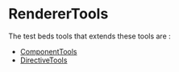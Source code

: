 # RendererTools

The test beds tools that extends these tools are :

- [ComponentTools](../test-beds/component#componenttools)
- [DirectiveTools](../test-beds/directive#directivetools)
